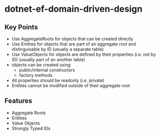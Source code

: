# dotnet-ef-domain-driven-design

## Key Points

- Use AggregateRoots for objects that can be created directly
- Use Entities for objects that are part of an aggregate root and distinguisable by ID (usually a separate table)
- Use ValueObjects for objects are defined by their properties (i.e. not by ID) (usually part of an another table)
- objects can be created using
  - public/internal constructors
  - factory methods
- All properties should be readonly (i.e. private)
- Entities cannot be modified outside of their aggregate root

## Features

- Aggregate Roots
- Entities
- Value Objects
- Strongly Typed IDs
